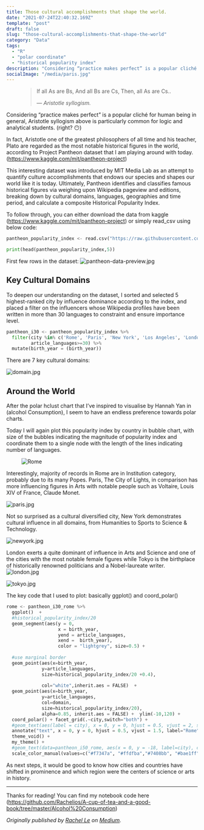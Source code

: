 ```yaml
---
title: Those cultural accomplishments that shape the world.
date: "2021-07-24T22:40:32.169Z"
template: "post"
draft: false
slug: "those-cultural-accomplishments-that-shape-the-world"
category: "Data"
tags:
  - "R"
  - "polar coordinate"
  - "historical popularity index"
description: "Considering “practice makes perfect” is a popular cliché for human being in general, Aristotle syllogism above is particularly common for logic and analytical students. (right? 😶)"
socialImage: "/media/paris.jpg"
---
```



<figure>
	<blockquote>
		<p>If all As are Bs, 
      And all Bs are Cs,
      Then, all As are Cs..</p>
		<footer>
			<cite>— Aristotle syllogism.</cite>
		</footer>
	</blockquote>
</figure>

Considering “practice makes perfect” is a popular cliché for human being in general, Aristotle syllogism above is particularly common for logic and analytical students. (right? 😶)

In fact, Aristotle one of the greatest philosophers of all time and his teacher, Plato are regarded as the most notable historical figures in the world, according to Project Pantheon dataset that I am playing around with today.(https://www.kaggle.com/mit/pantheon-project)

This interesting dataset was introduced by MIT Media Lab as an attempt to quantify culture accomplishments that endows our species and shapes our world like it is today. Ultimately, Pantheon identifies and classifies famous historical figures via weighing upon Wikipedia pageview and editions, breaking down by cultural domains, languages, geographies and time period, and calculate a composite Historical Popularity Index. 

To follow through, you can either download the data from kaggle (https://www.kaggle.com/mit/pantheon-project) or simply read_csv using below code:

```python
pantheon_popularity_index <- read.csv("https://raw.githubusercontent.com/Rachelios/A-cup-of-tea-and-a-good-book/master/pantheon_popularity/pantheon_database.csv", stringsAsFactors=FALSE)

print(head(pantheon_popularity_index,5))
```

First few rows in the dataset:
![pantheon-data-preview.jpg](/media/pantheon-data-preview.jpg)

## Key Cultural Domains 

To deepen our understanding on the dataset, I sorted and selected 5 highest-ranked city by influence dominance according to the index, and placed a filter on the influencers whose Wikipedia profiles have been written in more than 30 languages to constraint and ensure importance level. 

```python
pantheon_i30 <- pantheon_popularity_index %>%
  filter(city %in% c('Rome', 'Paris', 'New York', 'Los Angeles', 'London', 'Tokyo'),
         article_languages>=30) %>%
  mutate(birth_year = (birth_year))
```

There are 7 key cultural domains:

![domain.jpg](/media/domain.jpg)

## Around the World

After the polar hclust chart that I’ve inspired to visualise by Hannah Yan in (alcohol Consumption), I seem to have an endless preference towards polar charts.

Today I will again plot this popularity index by country in bubble chart, with size of the bubbles indicating the magnitude of popularity index and coordinate them to a single node with the length of the lines indicating number of languages. 


<figure class="float-left" style="width: 400">
	<img src="/media/rome.jpg" alt="Rome">
	
</figure>

<p>
Interestingly, majority of records in Rome are in Institution category, probably due to its many Popes. Paris, The City of Lights, in comparison has more influencing figures in Arts with notable people such as Voltaire, Louis XIV of France, Claude Monet.</p>

![paris.jpg](/media/paris.jpg)


Not so surprised as a cultural diversified city, New York demonstrates cultural influence in all domains, from Humanities to Sports to Science & Technology. 

![newyork.jpg](/media/newyork.jpg)

London exerts a quite dominant of influence in Arts and Science and one of the cities with the most notable female figures while Tokyo is  the birthplace of historically renowned politicians and a Nobel-laureate writer.
![london.jpg](/media/london.jpg)

![tokyo.jpg](/media/tokyo.jpg)

The key code that I used to plot: basically ggplot() and coord_polar()

```python
rome <- pantheon_i30_rome %>%
  ggplot()  +
  #historical_popularity_index/20
  geom_segment(aes(y = 0, 
                   x = birth_year, 
                   yend = article_languages, 
                   xend =  birth_year),
                   color = "lightgrey", size=0.5) +
  
  #use marginal border 
  geom_point(aes(x=birth_year, 
             y=article_languages, 
             size=historical_popularity_index/20 +0.4),
            
             col="white",inherit.aes = FALSE)  +             
  geom_point(aes(x=birth_year, 
             y=article_languages, 
             col=domain, 
             size=historical_popularity_index/20),
             alpha=0.85, inherit.aes = FALSE) +  ylim(-10,120) + 
  coord_polar() + facet_grid(.~city,switch="both") + 
  #geom_text(aes(label = city), x = 0, y = 0, hjust = 0.5, vjust = 2, size=4.5, fontface = "plain",family = "Poppins") +
  annotate("text", x = 0, y = 0, hjust = 0.5, vjust = 1.5, label="Rome", size=6, fontface = "plain",family = "Cinzel",inherit.aes = FALSE) +
  theme_void() + 
  my_theme() +
  #geom_text(data=pantheon_i50_rome, aes(x = 0, y = -18, label=city), colour = "black", alpha=0.8, size=4, fontface="bold", inherit.aes = FALSE) +
  scale_color_manual(values=c("#f7347a", "#ffdfba","#7408bb", "#bae1ff", "#800000", "#ffb3ba","#ffa500"))
```

As next steps, it would be good to know how cities and countries have shifted in prominence and which region were the centers of science or arts in history.

----

Thanks for reading! You can find my notebook code here (https://github.com/Rachelios/A-cup-of-tea-and-a-good-book/tree/master/Alcohol%20Consumption)

*Originally published by [Rachel Le](http://heyiamrachel.com/) on [Medium](https://lenguyenbichngoc95.medium.com/shift-in-alcohol-consumption-ba14a24a10cf).*